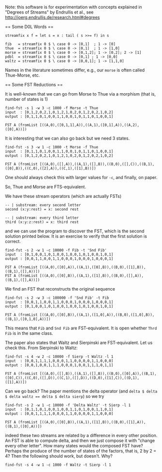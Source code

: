 Note: this software is for experimentation with
concepts explained in "Degrees of Streams" by Endrullis et al.,
see http://joerg.endrullis.de/research.html#degrees

== Some D0L Words ==

```
streamfix x f = let s = x : tail ( s >>= f) in s

fib   = streamfix 0 $ \ case 0 -> [0,1]  ; 1 -> [0] 
thue  = streamfix 0 $ \ case 0 -> [0,1]  ; 1 -> [1,0]
morse = streamfix 0 $ \ case 0 -> [0,1,2]; 1 -> [0,2]; 2 -> [1]
pdbl  = streamfix 0 $ \ case 0 -> [0,1] ; 1 -> [0,0]
waltz = streamfix 0 $ \ case 0 -> [0,0,1]; 1 -> [1,1,0]
```
Names in the literature sometimes differ,
e.g., our `morse` is often called Thue-Morse, etc.

== Some FST Reductions ==

It is well-known that we can go from Morse to Thue via a morphism (that is, number of states is 1)
```
find-fst -s 1 -w 3 -c 1000 -f Morse -t Thue
input  : [0,1,2,0,2,1,0,1,2,1,0,2,0,1,2,0,2,1,0,2]
output : [0,1,1,0,1,0,0,1,1,0,0,1,0,1,1,0,1,0,0,1]

FST A (fromList [((A,0),([0,1,1],A)),((A,1),([0,1],A)),((A,2),([0],A))])

```
It is interesting that we can also go back
but we need 3 states.
```
find-fst -s 3 -w 1 -c 1000 -t Morse -f Thue
input  : [0,1,1,0,1,0,0,1,1,0,0,1,0,1,1,0,1,0,0,1]
output : [0,1,2,0,2,1,0,1,2,1,0,2,0,1,2,0,2,1,0,2]

FST A (fromList [((A,0),([],A)),((A,1),([],B)),((B,0),([],C)),((B,1),([0],B)),((C,0),([2],A)),((C,1),([1],B))])

```
One should always check this with larger values for `-c`,
and finally, on paper.

So, Thue and Morse are FTS-equivalent.

We have these stream operators (which are actually FSTs)
```
-- | substream: every second letter
second (x:y:rest) = x: second rest

-- | substream: every third letter
third (x:y:z:rest) = x: third rest
```
and we can use the program to discover the FST,
which is the second solution printed below.
It is an exercise to verify that the first solution is correct.
```
find-fst -s 2 -w 1 -c 10000 -f Fib -t 'Snd Fib'
input  : [0,1,0,0,1,0,1,0,0,1,0,0,1,0,1,0,0,1,0,1]
output : [0,0,1,1,0,0,1,1,0,0,0,1,0,0,0,1,0,0,0,1]

FST A (fromList [((A,0),([0],A)),((A,1),([0],B)),((B,0),([1],B)),((B,1),([],A))])
FST A (fromList [((A,0),([0],B)),((A,1),([1],B)),((B,0),([],A)),((B,1),([],A))])

```
We find an FST that reconstructs the original sequence
```
find-fst -s 2 -w 3 -c 100000 -f 'Snd Fib' -t Fib
input  : [0,0,1,1,0,0,1,1,0,0,0,1,0,0,0,1,0,0,0,1]
output : [0,1,0,0,1,0,1,0,0,1,0,0,1,0,1,0,0,1,0,1]

FST A (fromList [((A,0),([0],B)),((A,1),([1,0],A)),((B,0),([1,0],B)),((B,1),([0,1,0],A))])

```
This means that `Fib` and `Snd Fib` are FST-equivalent.
It is open whether `Thrd Fib`  is in the same class.

The paper also states that Waltz and Sierpinski are FST-equivalent. Let us check this. From Sierpinski to Waltz:
```
find-fst -s 4 -w 2 -c 10000 -f Sierp -t Waltz -l 1
input  : [0,0,1,1,1,1,0,0,0,1,1,0,0,0,0,1,1,0,0,0]
output : [0,0,1,0,0,1,1,1,0,0,0,1,0,0,1,1,1,0,1,1]

FST A (fromList [((A,0),([],B)),((A,1),([],B)),((B,0),([0],A)),((B,1),([0],C)),((C,0),([],D)),((C,1),([],D)),((D,0),([1],C)),((D,1),([1],A))])

```
Can we go back? The paper mentions the delta operator
(and `delta $ delta $ delta waltz == delta $ delta sierp`)
so we try
```
find-fst -s 2 -w 1 -c 10000 -f 'Delta Waltz' -t Sierp -l 1
input  : [0,1,1,0,1,0,0,1,0,0,1,1,0,1,0,0,1,1,0,1]
output : [0,0,1,1,1,1,0,0,0,1,1,0,0,0,0,1,1,0,0,0]

FST A (fromList [((A,0),([0],B)),((A,1),([1],B)),((B,0),([1],A)),((B,1),([0],A))])
```
indeed these two streams are related by a difference
in every other position. An FST is able to compute delta,
and then we just compose it with "change every other letter".
How many states would the composed FST have?
Perhaps the produce of the number of states of the factors,
that is, 2 by 2 = 4? Then the following should work,
but doesn't. Why?
```
find-fst -s 4 -w 1 -c 1000 -f Waltz -t Sierp -l 1
```


